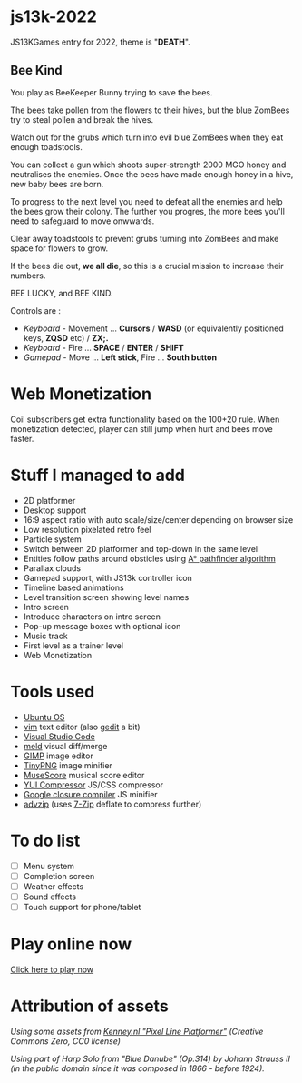 # js13k-2022
JS13KGames entry for 2022, theme is "**DEATH**".

## Bee Kind
You play as BeeKeeper Bunny trying to save the bees.

The bees take pollen from the flowers to their hives, but the blue ZomBees try to steal pollen and break the hives.

Watch out for the grubs which turn into evil blue ZomBees when they eat enough toadstools.

You can collect a gun which shoots super-strength 2000 MGO honey and neutralises the enemies. Once the bees have made enough honey in a hive, new baby bees are born.

To progress to the next level you need to defeat all the enemies and help the bees grow their colony. The further you progres, the more bees you'll need to safeguard to move onwwards.

Clear away toadstools to prevent grubs turning into ZomBees and make space for flowers to grow.

If the bees die out, **we all die**, so this is a crucial mission to increase their numbers.

BEE LUCKY, and BEE KIND.

Controls are :

* *Keyboard* - Movement ... **Cursors** / **WASD** (or equivalently positioned keys, **ZQSD** etc) / **ZX;.**
* *Keyboard* - Fire ... **SPACE** / **ENTER** / **SHIFT**
* *Gamepad* - Move ... **Left stick**, Fire ... **South button**

# Web Monetization
Coil subscribers get extra functionality based on the 100+20 rule. When monetization detected, player can still jump when hurt and bees move faster.

# Stuff I managed to add
* 2D platformer
* Desktop support
* 16:9 aspect ratio with auto scale/size/center depending on browser size
* Low resolution pixelated retro feel
* Particle system
* Switch between 2D platformer and top-down in the same level
* Entities follow paths around obsticles using [A* pathfinder algorithm](https://en.wikipedia.org/wiki/A*_search_algorithm)
* Parallax clouds
* Gamepad support, with JS13k controller icon
* Timeline based animations
* Level transition screen showing level names
* Intro screen
* Introduce characters on intro screen
* Pop-up message boxes with optional icon
* Music track
* First level as a trainer level
* Web Monetization

# Tools used
* [Ubuntu OS](https://www.ubuntu.com/)
* [vim](https://github.com/vim) text editor (also [gedit](https://github.com/GNOME/gedit) a bit)
* [Visual Studio Code](https://code.visualstudio.com/)
* [meld](https://github.com/GNOME/meld) visual diff/merge
* [GIMP](https://github.com/GNOME/gimp) image editor
* [TinyPNG](https://tinypng.com/) image minifier
* [MuseScore](https://musescore.org/) musical score editor
* [YUI Compressor](https://github.com/yui/yuicompressor) JS/CSS compressor
* [Google closure compiler](https://developers.google.com/closure/compiler/docs/gettingstarted_app) JS minifier
* [advzip](https://github.com/amadvance/advancecomp) (uses [7-Zip](https://sourceforge.net/projects/sevenzip/files/7-Zip/) deflate to compress further)

# To do list
- [ ] Menu system
- [ ] Completion screen
- [ ] Weather effects
- [ ] Sound effects
- [ ] Touch support for phone/tablet

# Play online now
[Click here to play now](https://picosonic.github.io/js13k-2022/)

# Attribution of assets

_Using some assets from [Kenney.nl "Pixel Line Platformer"](https://kenney.nl/assets/pixel-line-platformer) (Creative Commons Zero, CC0 license)_

_Using part of Harp Solo from "Blue Danube" (Op.314) by Johann Strauss II (in the public domain since it was composed in 1866 - before 1924)._